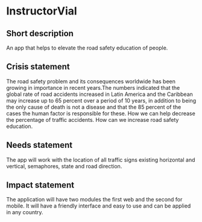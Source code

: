 InstructorVial
==============


Short description
-------------------
An app that helps to elevate the road safety education of people.



Crisis statement
------------------
The road safety problem and its consequences worldwide has been growing in importance in recent years.The numbers indicated that the global rate of road accidents increased in Latin America and the Caribbean may increase up to 65 percent over a period of 10 years, in addition to being the only cause of death is not a disease and that the 85 percent of the cases the human factor is responsible for these. How we can help decrease the percentage of traffic accidents. How can we increase road safety education.



Needs statement
-------------------
The app will work with the location of all traffic signs existing horizontal and vertical, semaphores, state and road direction.



Impact statement
---------------------
The application will have two modules the first web and the second for mobile. It will have a friendly interface and easy to use and can be applied in any country.
